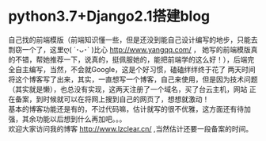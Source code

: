 # python3.7+Django2.1搭建blog  
自己找的前端模版（前端知识懂一些，但是还没到能自己设计编写的地步，只能去剽窃一个了，这里ღ( ´･ᴗ･` )比心 http://www.yangqq.com/ ，
她写的前端模版真的不错，帮她推荐一下，说真的，挺佩服她的，能把前端学的这么好！），后端完全自主编写，当然，不会就Google，这是个好习惯，磕磕绊绊终于花了
两天时间将这个博客写了出来，其实，一直想写一个博客，自己来使用，但是因为技术问题（其实就是懒），也总没有实现，这两天注册了一个域名，买了台云主机，网站
正在备案，到时候就可以在将网上搜到自己的网页了，想想就激动！  
基本的博客功能还是有的，不过代码嘛，估计就写的很不优雅，这方面还有待加强，其余功能以后想到什么再加吧。。。  
欢迎大家访问我的博客 http://www.lzclear.cn/ ,当然估计还要一段备案的时间。
